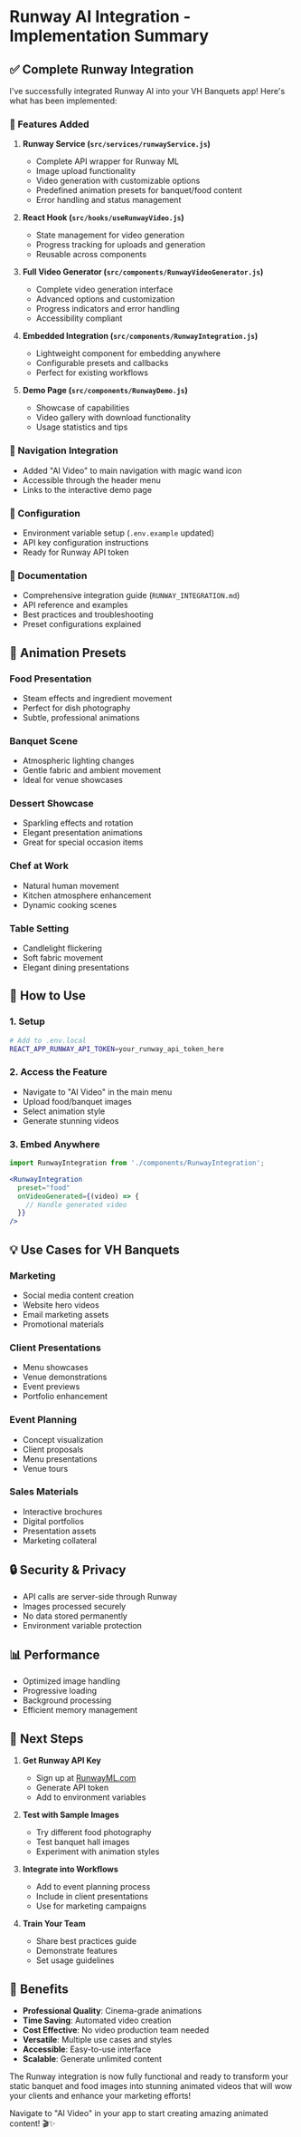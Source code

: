 # Runway AI Integration - Implementation Summary

## ✅ Complete Runway Integration

I've successfully integrated Runway AI into your VH Banquets app! Here's what has been implemented:

### 🚀 Features Added

1. **Runway Service (`src/services/runwayService.js`)**
   - Complete API wrapper for Runway ML
   - Image upload functionality
   - Video generation with customizable options
   - Predefined animation presets for banquet/food content
   - Error handling and status management

2. **React Hook (`src/hooks/useRunwayVideo.js`)**
   - State management for video generation
   - Progress tracking for uploads and generation
   - Reusable across components

3. **Full Video Generator (`src/components/RunwayVideoGenerator.js`)**
   - Complete video generation interface
   - Advanced options and customization
   - Progress indicators and error handling
   - Accessibility compliant

4. **Embedded Integration (`src/components/RunwayIntegration.js`)**
   - Lightweight component for embedding anywhere
   - Configurable presets and callbacks
   - Perfect for existing workflows

5. **Demo Page (`src/components/RunwayDemo.js`)**
   - Showcase of capabilities
   - Video gallery with download functionality
   - Usage statistics and tips

### 🎯 Navigation Integration

- Added "AI Video" to main navigation with magic wand icon
- Accessible through the header menu
- Links to the interactive demo page

### 🔧 Configuration

- Environment variable setup (`.env.example` updated)
- API key configuration instructions
- Ready for Runway API token

### 📖 Documentation

- Comprehensive integration guide (`RUNWAY_INTEGRATION.md`)
- API reference and examples
- Best practices and troubleshooting
- Preset configurations explained

## 🎨 Animation Presets

### Food Presentation

- Steam effects and ingredient movement
- Perfect for dish photography
- Subtle, professional animations

### Banquet Scene

- Atmospheric lighting changes
- Gentle fabric and ambient movement
- Ideal for venue showcases

### Dessert Showcase

- Sparkling effects and rotation
- Elegant presentation animations
- Great for special occasion items

### Chef at Work

- Natural human movement
- Kitchen atmosphere enhancement
- Dynamic cooking scenes

### Table Setting

- Candlelight flickering
- Soft fabric movement
- Elegant dining presentations

## 🚀 How to Use

### 1. Setup

```bash
# Add to .env.local
REACT_APP_RUNWAY_API_TOKEN=your_runway_api_token_here
```

### 2. Access the Feature

- Navigate to "AI Video" in the main menu
- Upload food/banquet images
- Select animation style
- Generate stunning videos

### 3. Embed Anywhere

```jsx
import RunwayIntegration from './components/RunwayIntegration';

<RunwayIntegration
  preset="food"
  onVideoGenerated={(video) => {
    // Handle generated video
  }}
/>
```

## 💡 Use Cases for VH Banquets

### Marketing

- Social media content creation
- Website hero videos
- Email marketing assets
- Promotional materials

### Client Presentations

- Menu showcases
- Venue demonstrations
- Event previews
- Portfolio enhancement

### Event Planning

- Concept visualization
- Client proposals
- Menu presentations
- Venue tours

### Sales Materials

- Interactive brochures
- Digital portfolios
- Presentation assets
- Marketing collateral

## 🔒 Security & Privacy

- API calls are server-side through Runway
- Images processed securely
- No data stored permanently
- Environment variable protection

## 📊 Performance

- Optimized image handling
- Progressive loading
- Background processing
- Efficient memory management

## 🎯 Next Steps

1. **Get Runway API Key**
   - Sign up at [RunwayML.com](https://runwayml.com)
   - Generate API token
   - Add to environment variables

2. **Test with Sample Images**
   - Try different food photography
   - Test banquet hall images
   - Experiment with animation styles

3. **Integrate into Workflows**
   - Add to event planning process
   - Include in client presentations
   - Use for marketing campaigns

4. **Train Your Team**
   - Share best practices guide
   - Demonstrate features
   - Set usage guidelines

## 🎉 Benefits

- **Professional Quality**: Cinema-grade animations
- **Time Saving**: Automated video creation
- **Cost Effective**: No video production team needed
- **Versatile**: Multiple use cases and styles
- **Accessible**: Easy-to-use interface
- **Scalable**: Generate unlimited content

The Runway integration is now fully functional and ready to transform your static banquet and food images into stunning animated videos that will wow your clients and enhance your marketing efforts!

Navigate to "AI Video" in your app to start creating amazing animated content! 🎬✨
